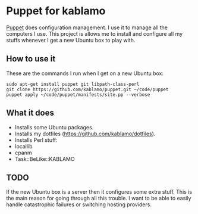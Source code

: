 Puppet for kablamo
==================

[Puppet](http://docs.puppetlabs.com) does configuration management.  I use it
to manage all the computers I use.  This project is allows me to install and
configure all my stuffs whenever I get a new Ubuntu box to play with.

How to use it
-------------

These are the commands I run when I get on a new Ubuntu box:

    sudo apt-get install puppet git libpath-class-perl
    git clone https://github.com/kablamo/puppet.git ~/code/puppet
    puppet apply ~/code/puppet/manifests/site.pp --verbose


What it does
------------

 - Installs some Ubuntu packages.
 - Installs my dotfiles (https://github.com/kablamo/dotfiles).
 - Installs Perl stuff:
  - locallib
  - cpanm
  - Task::BeLike::KABLAMO


TODO
----

If the new Ubuntu box is a server then it configures some extra stuff.  This is
the main reason for going through all this trouble.  I want to be able to
easily handle catastrophic failures or switching hosting providers.
